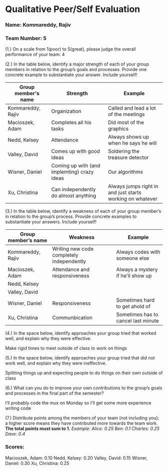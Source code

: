 # Qualitative Peer/Self Evaluation

### Name: Kommareddy, Rajiv
### Team Number: 5

(1.) On a scale from 1(poor) to 5(great), please judge the overall performance of your team: 4

(2.) In the table below, identify a major strength of each of your group members in relation to the group’s goals and processes. Provide one concrete example to substantiate your answer. Include yourself!

| Group member's name | Strength | Example |
| ------------------- | -------- | ------- |
|Kommareddy, Rajiv| Organization| Called and lead a lot of the meetings|
|Macioszek, Adam|Completes all his tasks|Did most of the graphics|
|Nedd, Kelsey|Attendance|Always shows up when he says he will|
|Valley, David|Comes up with good ideas|Soldering the treasure detector|
|Wisner, Daniel|Coming up with (and implemting) crazy ideas|Our algorithms|
|Xu, Christina|Can independently do almost anything|Always jumps right in and just starts working on whatever|

(3.) In the table below, identify a weakness of each of your group member’s in relation to the group’s process. Provide concrete examples to substantiate your answers. Include yourself!

| Group member’s name | Weakness | Example |
| ------------------- | -------- | ------- |
|Kommareddy, Rajiv|Writing new code completely independently|Always codes with someone else|
|Macioszek, Adam|Attendance and responsiveness|Always a mystery if he'll show up|
|Nedd, Kelsey|||
|Valley, David|||
|Wisner, Daniel|Responsiveness|Sometimes hard to get ahold of|
|Xu, Christina|Communbication|Sometimes has to cancel last minute|

(4.) In the space below, identify approaches your group tried that worked well, and explain why they were effective.

Make rigid times to meet outside of class to work on things

(5.) In the space below, identify approaches your group tried that did not work well, and explain why they were ineffective.

Splitting things up and expecting people to do things on their own outside of class

(6.) What can you do to improve your own contributions to the group’s goals and processes in the final part of the semester?

I’ll probably code the mux on Monday so I’ll get some more experience writing code

(7.) Distribute points among the members of your team (not including you); a higher score means they have contributed more towards the team work. **The total points must sum to 1.**
*Example:
Alice: 0.25
Ben: 0.1
Charles: 0.25
Dave: 0.4*

### Scores:
Macioszek, Adam: 0.10 
Nedd, Kelsey: 0.20 
Valley, David: 0.15 
Wisner, Daniel: 0.30 
Xu, Christina: 0.25 
